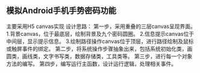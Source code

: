 模拟Android手机手势密码功能
--------------------------------------
主要采用H5 canvas实现
设计思路：
	第一步，采用重叠的三层canvas呈现界面。
		1.背景canvas，位于最底层，绘制背景及九个密码圆圈。
		2.信息提示canvas位于中间层，显示提示信息。
		3.绘制路径操作canvas位于顶层，进行路径绘制及鼠标或触屏事件的绑定。
	第二步，将系统操作步骤抽象出来，包括系统初始化类，画圆类，画线类，文字书写类，数据存储类，工具类等。
	第三步，进行每一个对象方法的编写。
	第四步，编写运行主函数，设计运行逻辑，处理相关事件。
	
	
	
